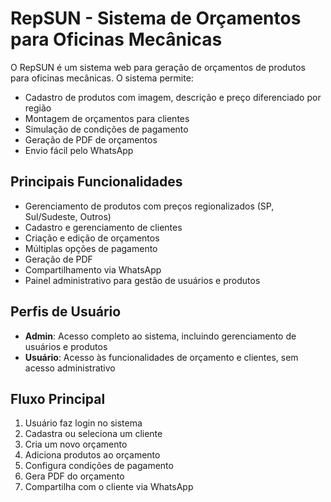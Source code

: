 # RepSUN - Sistema de Orçamentos para Oficinas Mecânicas

O RepSUN é um sistema web para geração de orçamentos de produtos para oficinas mecânicas. O sistema permite:

- Cadastro de produtos com imagem, descrição e preço diferenciado por região
- Montagem de orçamentos para clientes
- Simulação de condições de pagamento
- Geração de PDF de orçamentos
- Envio fácil pelo WhatsApp

## Principais Funcionalidades

- Gerenciamento de produtos com preços regionalizados (SP, Sul/Sudeste, Outros)
- Cadastro e gerenciamento de clientes
- Criação e edição de orçamentos
- Múltiplas opções de pagamento
- Geração de PDF
- Compartilhamento via WhatsApp
- Painel administrativo para gestão de usuários e produtos

## Perfis de Usuário

- **Admin**: Acesso completo ao sistema, incluindo gerenciamento de usuários e produtos
- **Usuário**: Acesso às funcionalidades de orçamento e clientes, sem acesso administrativo

## Fluxo Principal

1. Usuário faz login no sistema
2. Cadastra ou seleciona um cliente
3. Cria um novo orçamento
4. Adiciona produtos ao orçamento
5. Configura condições de pagamento
6. Gera PDF do orçamento
7. Compartilha com o cliente via WhatsApp